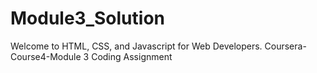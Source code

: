 # Module3_Solution
Welcome to HTML, CSS, and Javascript for Web Developers. Coursera-Course4-Module 3 Coding Assignment 
